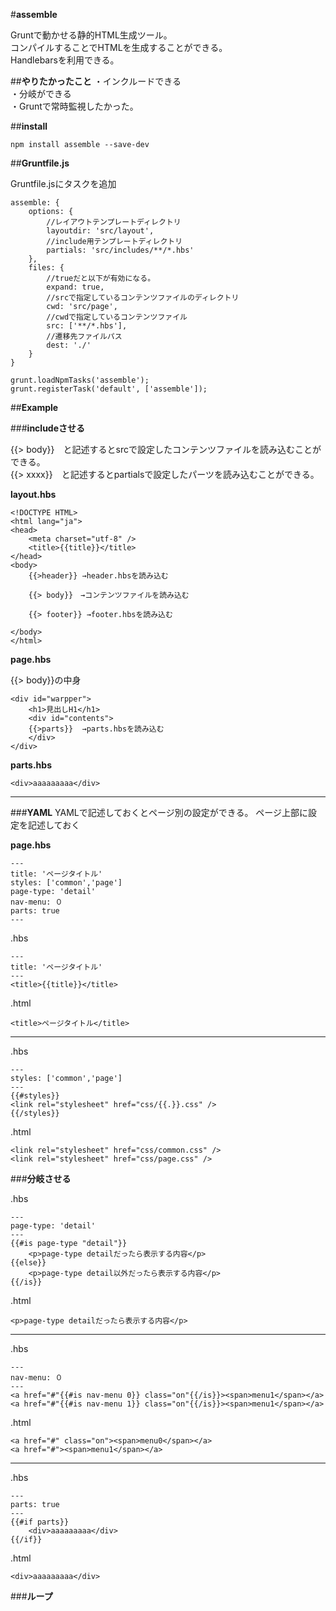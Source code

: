 #**assemble**

Gruntで動かせる静的HTML生成ツール。  
コンパイルすることでHTMLを生成することができる。  
Handlebarsを利用できる。

##**やりたかったこと**
・インクルードできる  
・分岐ができる  
・Gruntで常時監視したかった。  

##**install**

```npm install assemble --save-dev```


##**Gruntfile.js**

Gruntfile.jsにタスクを追加


```
assemble: {
	options: {
		//レイアウトテンプレートディレクトリ
		layoutdir: 'src/layout',
		//include用テンプレートディレクトリ
		partials: 'src/includes/**/*.hbs'
	},
	files: {
		//trueだと以下が有効になる。
		expand: true,
		//srcで指定しているコンテンツファイルのディレクトリ
		cwd: 'src/page',
		//cwdで指定しているコンテンツファイル
		src: ['**/*.hbs'],
		//遷移先ファイルパス
		dest: './'
	}
}

grunt.loadNpmTasks('assemble');
grunt.registerTask('default', ['assemble']);
```


##**Example**

###**includeさせる**


{{> body}}　と記述するとsrcで設定したコンテンツファイルを読み込むことができる。  
{{> xxxx}}　と記述するとpartialsで設定したパーツを読み込むことができる。

**layout.hbs**

```
<!DOCTYPE HTML>
<html lang="ja">
<head>
	<meta charset="utf-8" />
	<title>{{title}}</title>
</head>
<body>
	{{>header}} →header.hbsを読み込む

	{{> body}}　→コンテンツファイルを読み込む

	{{> footer}} →footer.hbsを読み込む

</body>
</html>
```


**page.hbs**

{{> body}}の中身

```
<div id="warpper">
	<h1>見出しH1</h1>
	<div id="contents">
	{{>parts}}  →parts.hbsを読み込む
	</div>
</div>
```

**parts.hbs**

```
<div>aaaaaaaaa</div>
```

***

###**YAML**
YAMLで記述しておくとページ別の設定ができる。
ページ上部に設定を記述しておく

**page.hbs**

```
---
title: 'ページタイトル'
styles: ['common','page']
page-type: 'detail'
nav-menu: ０
parts: true
---
```


.hbs

```
---
title: 'ページタイトル'
---
<title>{{title}}</title>
```

.html

```
<title>ページタイトル</title>
```

***
.hbs

```
---
styles: ['common','page']
---
{{#styles}}
<link rel="stylesheet" href="css/{{.}}.css" />
{{/styles}}
```

.html

```
<link rel="stylesheet" href="css/common.css" />
<link rel="stylesheet" href="css/page.css" />
```

###**分岐させる**

.hbs

```
---
page-type: 'detail'
---
{{#is page-type "detail"}}
	<p>page-type detailだったら表示する内容</p>
{{else}}
	<p>page-type detail以外だったら表示する内容</p>
{{/is}}
```

.html

```
<p>page-type detailだったら表示する内容</p>
```

***

.hbs

```
---
nav-menu: ０
---
<a href="#"{{#is nav-menu 0}} class="on"{{/is}}><span>menu1</span></a>
<a href="#"{{#is nav-menu 1}} class="on"{{/is}}><span>menu1</span></a>
```

.html

```
<a href="#" class="on"><span>menu0</span></a>
<a href="#"><span>menu1</span></a>
```

***

.hbs

```
---
parts: true
---
{{#if parts}}
	<div>aaaaaaaaa</div>
{{/if}}
```

.html

```
<div>aaaaaaaaa</div>
```

###**ループ**

